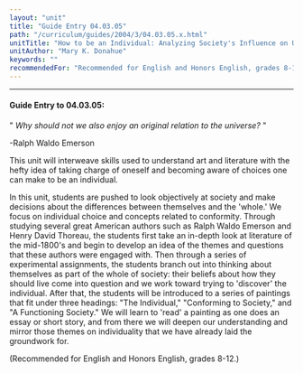 ```yaml
---
layout: "unit"
title: "Guide Entry 04.03.05"
path: "/curriculum/guides/2004/3/04.03.05.x.html"
unitTitle: "How to be an Individual: Analyzing Society's Influence on Us through Art and Literature"
unitAuthor: "Mary K. Donahue"
keywords: ""
recommendedFor: "Recommended for English and Honors English, grades 8-12."
---
```

<body>
<hr/>
 <h4>
  Guide Entry to 04.03.05:
 </h4>
 <p>
  "
  <i>
   Why should not we also enjoy an original relation to the universe?
  </i>
  "
 </p>
 <p>
  -Ralph Waldo Emerson
 </p>
<p>
  This unit will interweave skills used to understand art and literature with the hefty idea of taking charge of oneself and becoming aware of choices one can make to be an individual.
 </p>
<p>
  In this unit, students are pushed to look objectively at society and make decisions about the differences between themselves and the 'whole.' We focus on individual choice and concepts related to conformity. Through studying several great American authors such as Ralph Waldo Emerson and Henry David Thoreau, the students first take an in-depth look at literature of the mid-1800's and begin to develop an idea of the themes and questions that these authors were engaged with. Then through a series of experimental assignments, the students branch out into thinking about themselves as part of the whole of society: their beliefs about how they should live come into question and we work toward trying to 'discover' the individual. After that, the students will be introduced to a series of paintings that fit under three headings: "The Individual," "Conforming to Society," and "A Functioning Society." We will learn to 'read' a painting as one does an essay or short story, and from there we will deepen our understanding and mirror those themes on individuality that we have already laid the groundwork for.
 </p>
<p>
  (Recommended for English and Honors English, grades 8-12.)
 </p>

</body>